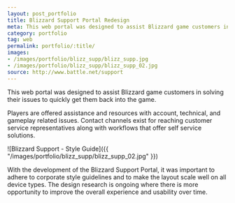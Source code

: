 ```yaml
---
layout: post_portfolio
title: Blizzard Support Portal Redesign
meta: This web portal was designed to assist Blizzard game customers in solving their issues to quickly get them back into the game.
category: portfolio
tag: web
permalink: portfolio/:title/
images: 
- /images/portfolio/blizz_supp/blizz_supp.jpg
- /images/portfolio/blizz_supp/blizz_supp_02.jpg
source: http://www.battle.net/support
---
```


This web portal was designed to assist Blizzard game customers in solving their issues to quickly get them back into the game.

Players are offered assistance and resources with account, technical, and gameplay related issues. Contact channels exist for reaching customer service representatives along with workflows that offer self service solutions.

![Blizzard Support - Style Guide]({{ "/images/portfolio/blizz_supp/blizz_supp_02.jpg" }})

With the development of the Blizzard Support Portal, it was important to adhere to corporate style guidelines and to make the layout scale well on all device types. The design research is ongoing where there is more opportunity to improve the overall experience and usability over time.